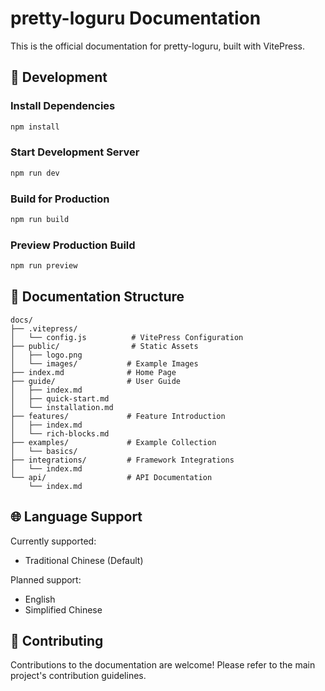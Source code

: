 # pretty-loguru Documentation

This is the official documentation for pretty-loguru, built with VitePress.

## 🚀 Development

### Install Dependencies

```bash
npm install
```

### Start Development Server

```bash
npm run dev
```

### Build for Production

```bash
npm run build
```

### Preview Production Build

```bash
npm run preview
```

## 📁 Documentation Structure

```
docs/
├── .vitepress/
│   └── config.js          # VitePress Configuration
├── public/                # Static Assets
│   ├── logo.png
│   └── images/           # Example Images
├── index.md              # Home Page
├── guide/                # User Guide
│   ├── index.md
│   ├── quick-start.md
│   └── installation.md
├── features/             # Feature Introduction
│   ├── index.md
│   └── rich-blocks.md
├── examples/             # Example Collection
│   └── basics/
├── integrations/         # Framework Integrations
│   └── index.md
└── api/                  # API Documentation
    └── index.md
```

## 🌐 Language Support

Currently supported:
- Traditional Chinese (Default)

Planned support:
- English
- Simplified Chinese

## 📝 Contributing

Contributions to the documentation are welcome! Please refer to the main project's contribution guidelines.
